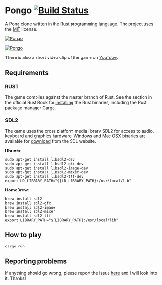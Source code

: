 # Pongo [![Build Status](https://travis-ci.org/wickus/pongo.svg?branch=master)](https://travis-ci.org/wickus/chip8)

A Pong clone written in the [Rust](http://www.rust-lang.org/) programming language. The project uses the [MIT](https://github.com/wickus/pongo/blob/master/LICENSE) license.

[![Pongo](http://wickus.github.io/pongo/images/title.png)](https://youtu.be/VgHv11kGtdQ)

[![Pongo](http://wickus.github.io/pongo/images/game.png)](https://youtu.be/VgHv11kGtdQ)

There is also a short video clip of the game on [YouTube](https://youtu.be/VgHv11kGtdQ).

## Requirements

### RUST
The game compiles against the master branch of Rust. See the section in the official Rust Book for [installing](http://doc.rust-lang.org/nightly/book/installing-rust.html) the Rust binaries, including the Rust package manager Cargo. 

### SDL2
The game uses the cross platform media library [SDL2](https://www.libsdl.org/) for access to audio, keyboard and graphics hardware. Windows and Mac OSX binaries are available for [download](https://www.libsdl.org/download-2.0.php) from the SDL website. 

**Ubuntu**:  

```
sudo apt-get install libsdl2-dev
sudo apt-get install libsdl2-gfx-dev
sudo apt-get install libsdl2-image-dev
sudo apt-get install libsdl2-mixer-dev
sudo apt-get install libsdl2-ttf-dev
export LD_LIBRARY_PATH="${LD_LIBRARY_PATH}:/usr/local/lib"
```

**HomeBrew**:  

```
brew install sdl2
brew install sdl2-gfx
brew install sdl2-image
brew install sdl2-mixer
brew install sdl2-ttf
export LIBRARY_PATH="${LIBRARY_PATH}:/usr/local/lib"
```

## How to play

```
cargo run
```

## Reporting problems
If anything should go wrong, please report the issue [here](https://github.com/wickus/pongo/issues) and I will look into it. Thanks!